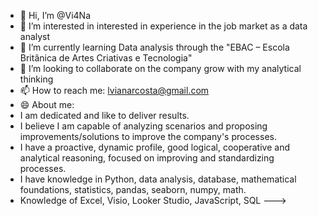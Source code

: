 - 👋 Hi, I’m @Vi4Na
- 👀 I’m interested in interested in experience in the job market as a data analyst
- 🌱 I’m currently learning Data analysis through the "EBAC – Escola Britânica de Artes Criativas e Tecnologia"
- 💞️ I’m looking to collaborate on the company grow with my analytical thinking
- 📫 How to reach me: lvianarcosta@gmail.com
- 😄 About me:
- I am dedicated and like to deliver results.
- I believe I am capable of analyzing scenarios and proposing improvements/solutions to improve the company's processes.
- I have a proactive, dynamic profile, good logical, cooperative and analytical reasoning, focused on improving and standardizing processes.
- I have knowledge in Python, data analysis, database, mathematical foundations, statistics, pandas, seaborn, numpy, math.
- Knowledge of Excel, Visio, Looker Studio, JavaScript, SQL
--->
